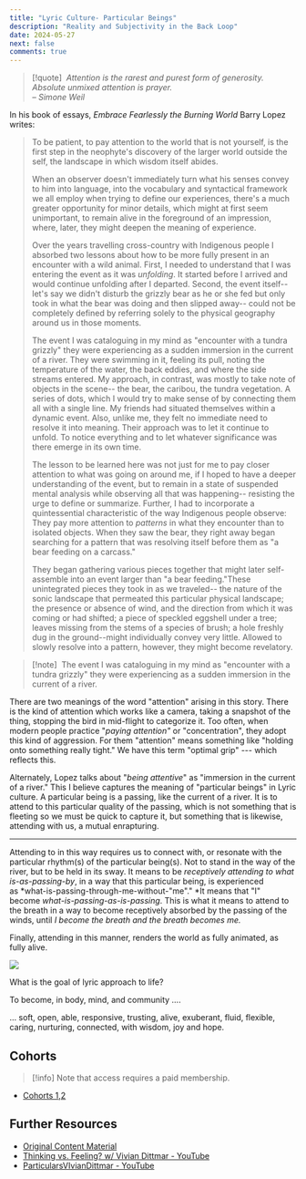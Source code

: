 ```yaml
---
title: "Lyric Culture- Particular Beings"
description: "Reality and Subjectivity in the Back Loop"
date: 2024-05-27
next: false
comments: true
---
```


> [!quote] ​
> *Attention is the rarest and purest form of generosity.\
> Absolute unmixed attention is prayer. \
> – Simone Weil*

In his book of essays, *Embrace Fearlessly the Burning World* Barry Lopez writes:

> To be patient, to pay attention to the world that is not yourself, is the first step in the neophyte's discovery of the larger world outside the self, the landscape in which wisdom itself abides.
>
> When an observer doesn't immediately turn what his senses convey to him into language, into the vocabulary and syntactical framework we all employ when trying to define our experiences, there's a much greater opportunity for minor details, which might at first seem unimportant, to remain alive in the foreground of an impression, where, later, they might deepen the meaning of experience.
>
> Over the years travelling cross-country with Indigenous people I absorbed two lessons about how to be more fully present in an encounter with a wild animal. First, I needed to understand that I was entering the event as it was *unfolding*. It started before I arrived and would continue unfolding after I departed. Second, the event itself--let's say we didn't disturb the grizzly bear as he or she fed but only took in what the bear was doing and then slipped away-- could not be completely defined by referring solely to the physical geography around us in those moments.
>
> The event I was cataloguing in my mind as "encounter with a tundra grizzly" they were experiencing as a sudden immersion in the current of a river. They were swimming in it, feeling its pull, noting the temperature of the water, the back eddies, and where the side streams entered. My approach, in contrast, was mostly to take note of objects in the scene-- the bear, the caribou, the tundra vegetation. A series of dots, which I would try to make sense of by connecting them all with a single line. My friends had situated themselves within a dynamic event. Also, unlike me, they felt no immediate need to resolve it into meaning. Their approach was to let it continue to unfold. To notice everything and to let whatever significance was there emerge in its own time.
>
> The lesson to be learned here was not just for me to pay closer attention to what was going on around me, if I hoped to have a deeper understanding of the event, but to remain in a state of suspended mental analysis while observing all that was happening-- resisting the urge to define or summarize. Further, I had to incorporate a quintessential characteristic of the way Indigenous people observe: They pay more attention to *patterns* in what they encounter than to isolated objects. When they saw the bear, they right away began searching for a pattern that was resolving itself before them as "a bear feeding on a carcass."
>
> They began gathering various pieces together that might later self-assemble into an event larger than "a bear feeding."These unintegrated pieces they took in as we traveled-- the nature of the sonic landscape that permeated this particular physical landscape; the presence or absence of wind, and the direction from which it was coming or had shifted; a piece of speckled eggshell under a tree; leaves missing from the stems of a species of brush; a hole freshly dug in the ground--might individually convey very little. Allowed to slowly resolve into a pattern, however, they might become revelatory.

> [!note] ​
> The event I was cataloguing in my mind as "encounter with a tundra grizzly" they were experiencing as a sudden immersion in the current of a river.

There are two meanings of the word "attention" arising in this story. There is the kind of attention which works like a camera, taking a snapshot of the thing, stopping the bird in mid-flight to categorize it. Too often, when modern people practice "*paying attention"* or "concentration", they adopt this kind of aggression. For them "attention" means something like "holding onto something really tight." We have this term "optimal grip" --- which reflects this.

Alternately, Lopez talks about "*being attentive*" as "immersion in the current of a river." This I believe captures the meaning of "particular beings" in Lyric culture. A particular being is a passing, like the current of a river. It is to attend to this particular quality of the passing, which is not something that is fleeting so we must be quick to capture it, but something that is likewise, attending with us, a mutual enrapturing.

* * * * *

Attending to in this way requires us to connect with, or resonate with the particular rhythm(s) of the particular being(s). Not to stand in the way of the river, but to be held in its sway. It means to be *receptively attending to what is-as-passing-by*, in a way that this particular being, is experienced as *what-is-passing-through-me-without-"me"." *It means that "I" become *what-is-passing-as-is-passing*. This is what it means to attend to the breath in a way to become receptively absorbed by the passing of the winds, until *I become the breath* *and the breath becomes me.*

Finally, attending in this manner, renders the world as fully animated, as fully alive.

![](https://www.youtube.com/watch?v=jOIDXUxYi98)


What is the goal of lyric approach to life?

To become, in body, mind, and community ….

… soft, open, able, responsive, trusting, alive, exuberant, fluid, flexible, caring, nurturing, connected, with wisdom, joy and hope.

## Cohorts

> [!info] Note that access requires a paid membership.

- [Cohorts 1,2](https://bonnittaroy.substack.com/p/video-recordings-lyric-culture-particular/comments)

## Further Resources

- [Original Content Material](https://bonnittaroy.substack.com/p/lyric-culture-particular-beings)
- [Thinking vs. Feeling? w/ Vivian Dittmar - YouTube](https://www.youtube.com/watch?v=hPnHBdTDOVg)
- [ParticularsVIvianDittmar - YouTube](https://www.youtube.com/watch?v=birdjRNKSOQ)
